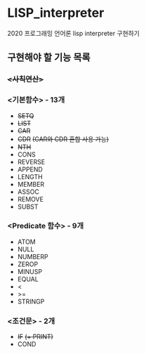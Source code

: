 # LISP_interpreter
2020 프로그래밍 언어론 lisp interpreter 구현하기

## 구현해야 할 기능 목록
### ~~<사칙연산>~~
### <기본함수> - 13개
- ~~SETQ~~  
- ~~LIST~~  
- ~~CAR~~
- ~~CDR~~
~~(CAR와 CDR 혼합 사용 가능)~~
- ~~NTH~~
- CONS
- REVERSE
- APPEND
- LENGTH
- MEMBER
- ASSOC
- REMOVE
- SUBST
### <Predicate 함수> - 9개
- ATOM
- NULL
- NUMBERP
- ZEROP
- MINUSP
- EQUAL
- <
- \>=
- STRINGP
### <조건문> - 2개
- ~~IF~~
~~(+ PRINT)~~
- COND
